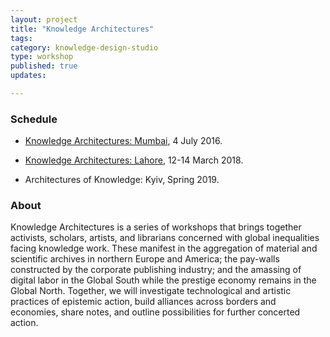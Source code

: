 ```yaml
---
layout: project
title: "Knowledge Architectures"
tags:
category: knowledge-design-studio
type: workshop
published: true
updates:

---
```


### Schedule

- [Knowledge Architectures:
Mumbai](http://xpmethod.plaintext.in/events/dissent.html), 4 July 2016.

- [Knowledge Architectures:
Lahore](http://xpmethod.plaintext.in/events/lahore.html), 12-14 March 2018.

- Architectures of Knowledge: Kyiv, Spring 2019.

### About

Knowledge Architectures is a series of workshops that brings together
activists, scholars, artists, and librarians concerned with global
inequalities facing knowledge work. These manifest in the aggregation of
material and scientific archives in northern Europe and America; the pay-walls
constructed by the corporate publishing industry; and the amassing of digital
labor in the Global South while the prestige economy remains in the Global
North. Together, we will investigate technological and artistic practices of
epistemic action, build alliances across borders and economies, share notes,
and outline possibilities for further concerted action.
